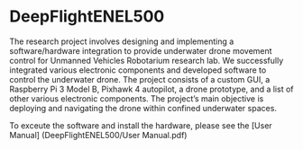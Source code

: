 # DeepFlightENEL500

The research project involves designing and implementing a software/hardware integration to provide underwater drone movement control for Unmanned Vehicles Robotarium research lab. We successfully integrated various electronic components and developed software to control the underwater drone. The project consists of a custom GUI, a Raspberry Pi 3 Model B, Pixhawk 4 autopilot, a drone prototype, and a list of other various electronic components. The project’s main objective is deploying and navigating the drone within confined underwater spaces.

To exceute the software and install the hardware, please see the [User Manual] (DeepFlightENEL500/User Manual.pdf)
